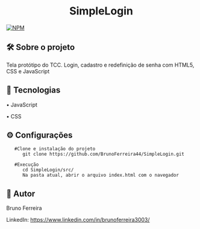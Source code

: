 <h1 align="center">SimpleLogin</h1>

[![NPM](https://img.shields.io/npm/l/react)](https://github.com/BrunoFerreira44/SimpleLogin/main/LICENSE)

## 🛠 Sobre o projeto

Tela protótipo do TCC. Login, cadastro e redefinição de senha com HTML5, CSS e JavaScript

## 🚀 Tecnologias

• JavaScript

• CSS

## ⚙ Configurações

```
   #Clone e instalação do projeto
      git clone https://github.com/BrunoFerreira44/SimpleLogin.git

   #Execução
      cd SimpleLogin/src/
      Na pasta atual, abrir o arquivo index.html com o navegador
```

## 🙇‍ Autor

Bruno Ferreira

LinkedIn: https://www.linkedin.com/in/brunoferreira3003/
